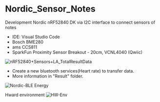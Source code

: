 # Nordic_Sensor_Notes
Development Nordic nRF52840 DK via I2C interface to connect sensors of notes
- IDE: Visual Studio Code
- Bosch BME280
- ams CCS811
- SparkFun Proximity Sensor Breakout - 20cm, VCNL4040 (Qwiic)


![nRF52840+Sensors+LA_TotalResultData](https://github.com/user-attachments/assets/76ea16c3-b2ab-440a-aeb1-9473f17effec)


- Create a new bluetooth services(Heart rate) to transfer data.
- More information in "Result" folder.

![Nordic-BLE Energy](https://github.com/user-attachments/assets/fba27e27-def4-459f-8097-a1f85c75392b)


Hward environment
![HW-Env](https://github.com/user-attachments/assets/513e3ce7-a6d1-4bee-af68-2a869b462338)
